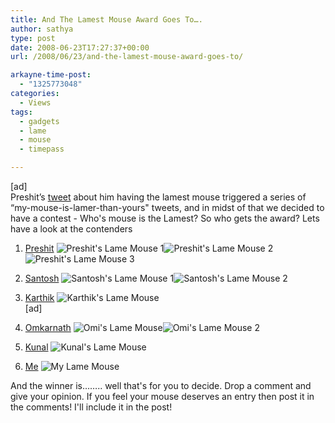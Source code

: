 ```yaml
---
title: And The Lamest Mouse Award Goes To….
author: sathya
type: post
date: 2008-06-23T17:27:37+00:00
url: /2008/06/23/and-the-lamest-mouse-award-goes-to/

arkayne-time-post:
  - "1325773048"
categories:
  - Views
tags:
  - gadgets
  - lame
  - mouse
  - timepass

---
```

[ad]  
Preshit’s [tweet][1] about him having the lamest mouse triggered a series of “my-mouse-is-lamer-than-yours" tweets, and in midst of that we decided to have a contest - Who's mouse is the Lamest? So who gets the award? Lets have a look at the contenders  
<!--more-->

  1. [Preshit][2]
![Preshit's Lame Mouse 1][3]![Preshit's Lame Mouse 2][4]![Preshit's Lame Mouse 3][5] 

  2. [Santosh][6]
![Santosh's Lame Mouse 1][7]![Santosh's Lame Mouse 2][8] 

  3. [Karthik][9]
![Karthik's Lame Mouse][10]  
[ad]

  4. [Omkarnath][11]
![Omi's Lame Mouse][12]![Omi's Lame Mouse 2][13] 

  5. [Kunal][14]
![Kunal's Lame Mouse][15] 

  6. [Me][16]
![My Lame Mouse][17] </ol> 

And the winner is&#8230;&#8230;.. well that's for you to decide. Drop a comment and give your opinion. If you feel your mouse deserves an entry then post it in the comments! I'll include it in the post!

 [1]: https://twitter.com/preshit/statuses/841690226
 [2]: https://presh.it/
 [3]: https://farm4.static.flickr.com/3104/2604022219_230f9f892e_m.jpg
 [4]: https://farm4.static.flickr.com/3056/2604846090_ec38a3fa34_m.jpg
 [5]: https://farm4.static.flickr.com/3127/2603262859_bffc490a36_m.jpg
 [6]: https://santo.sh/
 [7]: https://farm4.static.flickr.com/3272/2603901181_c3fd1a20f8_m.jpg
 [8]: https://farm4.static.flickr.com/3296/2604548618_d888c74567_m.jpg
 [9]: https://karthiksn.com/
 [10]: https://farm4.static.flickr.com/3113/2604736816_f60b50e712.jpg?v=0
 [11]: https://intelomkar.wordpress.com/
 [12]: https://farm4.static.flickr.com/3052/2604615886_6d6434a3cf_m.jpg
 [13]: https://farm4.static.flickr.com/3006/2604950062_14d997850d_m.jpg
 [14]: https://tech-nologic.info/
 [15]: https://www.imgx.org/pthumbs/small/9194/2o8d-0d5c6526c4a0881b7fae281149233e57.485fdfa2.jpg
 [16]: https://sathyabh.at/
 [17]: https://farm4.static.flickr.com/3211/2603840737_f09d616d99.jpg?v=0

